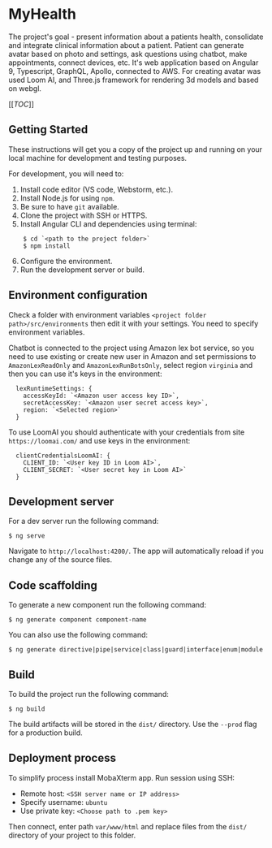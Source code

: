 # MyHealth

The project's goal - present information about a patients health, consolidate and integrate clinical information about a patient. Patient can generate avatar based on photo and settings, ask questions using chatbot, make appointments, connect devices, etc. It's web application based on Angular 9, Typescript, GraphQL, Apollo, connected to AWS. For creating avatar was used Loom AI, and Three.js framework for rendering 3d models and based on webgl.

[[_TOC_]]

## Getting Started

These instructions will get you a copy of the project up and running on your local machine for development and testing purposes.

For development, you will need to:

1. Install code editor (VS code, Webstorm, etc.).
2. Install Node.js for using `npm`.
3. Be sure to have `git` available.
4. Clone the project with SSH or HTTPS.
5. Install Angular CLI and dependencies using terminal:

```
    $ cd `<path to the project folder>`
    $ npm install  
```

6. Configure the environment.
7. Run the development server or build.

## Environment configuration

Check a folder with environment variables `<project folder path>/src/environments` then edit it with your settings. You need to specify environment variables.

Chatbot is connected to the project using Amazon lex bot service, so you need to use existing or create new user in Amazon and set permissions to `AmazonLexReadOnly` and `AmazonLexRunBotsOnly`, select region `virginia` and then you can use it's keys in the environment:

```
  lexRuntimeSettings: {
    accessKeyId: `<Amazon user access key ID>`,
    secretAccessKey: `<Amazon user secret access key>`,
    region: `<Selected region>`
  }
```

To use LoomAI you should authenticate with your credentials from site `https://loomai.com/` and use keys in the environment:

```
  clientCredentialsLoomAI: {
    CLIENT_ID: `<User key ID in Loom AI>`,
    CLIENT_SECRET: `<User secret key in Loom AI>`
  }
```

## Development server

For a dev server run the following command:

    $ ng serve

Navigate to `http://localhost:4200/`. The app will automatically reload if you change any of the source files.

## Code scaffolding

To generate a new component run the following command:

    $ ng generate component component-name

You can also use the following command:

    $ ng generate directive|pipe|service|class|guard|interface|enum|module

## Build

To build the project run the following command:

    $ ng build

The build artifacts will be stored in the `dist/` directory. Use the `--prod` flag for a production build.

## Deployment process

To simplify process install MobaXterm app. Run session using SSH:

- Remote host: `<SSH server name or IP address>`
- Specify username: `ubuntu`
- Use private key: `<Choose path to .pem key>`

Then connect, enter path `var/www/html` and replace files from the `dist/` directory of your project to this folder.
